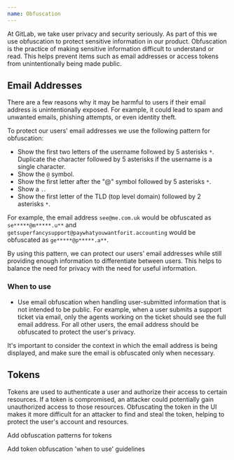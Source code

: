 ```yaml
---
name: Obfuscation
---
```


At GitLab, we take user privacy and security seriously. As part of this we use obfuscation to protect sensitive information in our product. Obfuscation is the practice of making sensitive information difficult to understand or read. This helps prevent items such as email addresses or access tokens from unintentionally being made public.

## Email Addresses

There are a few reasons why it may be harmful to users if their email address is unintentionally exposed. For example, it could lead to spam and unwanted emails, phishing attempts, or even identity theft.

To protect our users' email addresses we use the following pattern for obfuscation:

- Show the first two letters of the username followed by 5 asterisks `*`. Duplicate the character followed by 5 asterisks if the username is a single character.
- Show the `@` symbol.
- Show the first letter after the "@" symbol followed by 5 asterisks `*`.
- Show a `.`.
- Show the first letter of the TLD (top level domain) followed by 2 asterisks `*`.

For example, the email address `see@me.com.uk` would be obfuscated as `se*****@m*****.u**` and `getsuperfancysupport@paywhatyouwantforit.accounting` would be obfuscated as `ge*****@p*****.a**`.

By using this pattern, we can protect our users' email addresses while still providing enough information to differentiate between users. This helps to balance the need for privacy with the need for useful information.

### When to use

- Use email obfuscation when handling user-submitted information that is not intended to be public. For example, when a user submits a support ticket via email, only the agents working on the ticket should see the full email address. For all other users, the email address should be obfuscated to protect the user's privacy.

It's important to consider the context in which the email address is being displayed, and make sure the email is obfuscated only when necessary.

## Tokens

Tokens are used to authenticate a user and authorize their access to certain resources. If a token is compromised, an attacker could potentially gain unauthorized access to those resources. Obfuscating the token in the UI makes it more difficult for an attacker to find and steal the token, helping to protect the user's account and resources.

<todo>Add obfuscation patterns for tokens</todo>

<todo>Add token obfuscation 'when to use' guidelines</todo>
